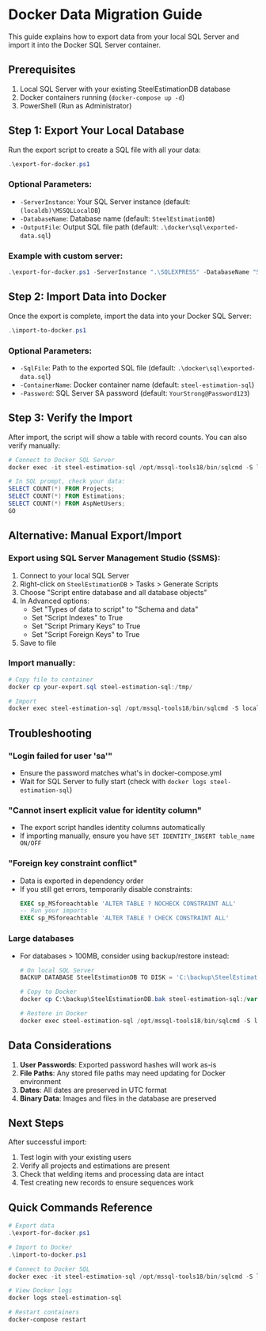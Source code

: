 # Docker Data Migration Guide

This guide explains how to export data from your local SQL Server and import it into the Docker SQL Server container.

## Prerequisites

1. Local SQL Server with your existing SteelEstimationDB database
2. Docker containers running (`docker-compose up -d`)
3. PowerShell (Run as Administrator)

## Step 1: Export Your Local Database

Run the export script to create a SQL file with all your data:

```powershell
.\export-for-docker.ps1
```

### Optional Parameters:
- `-ServerInstance`: Your SQL Server instance (default: `(localdb)\MSSQLLocalDB`)
- `-DatabaseName`: Database name (default: `SteelEstimationDB`)
- `-OutputFile`: Output SQL file path (default: `.\docker\sql\exported-data.sql`)

### Example with custom server:
```powershell
.\export-for-docker.ps1 -ServerInstance ".\SQLEXPRESS" -DatabaseName "SteelEstimationDB"
```

## Step 2: Import Data into Docker

Once the export is complete, import the data into your Docker SQL Server:

```powershell
.\import-to-docker.ps1
```

### Optional Parameters:
- `-SqlFile`: Path to the exported SQL file (default: `.\docker\sql\exported-data.sql`)
- `-ContainerName`: Docker container name (default: `steel-estimation-sql`)
- `-Password`: SQL Server SA password (default: `YourStrong@Password123`)

## Step 3: Verify the Import

After import, the script will show a table with record counts. You can also verify manually:

```powershell
# Connect to Docker SQL Server
docker exec -it steel-estimation-sql /opt/mssql-tools18/bin/sqlcmd -S localhost -U sa -P 'YourStrong@Password123' -C

# In SQL prompt, check your data:
SELECT COUNT(*) FROM Projects;
SELECT COUNT(*) FROM Estimations;
SELECT COUNT(*) FROM AspNetUsers;
GO
```

## Alternative: Manual Export/Import

### Export using SQL Server Management Studio (SSMS):

1. Connect to your local SQL Server
2. Right-click on `SteelEstimationDB` > Tasks > Generate Scripts
3. Choose "Script entire database and all database objects"
4. In Advanced options:
   - Set "Types of data to script" to "Schema and data"
   - Set "Script Indexes" to True
   - Set "Script Primary Keys" to True
   - Set "Script Foreign Keys" to True
5. Save to file

### Import manually:

```powershell
# Copy file to container
docker cp your-export.sql steel-estimation-sql:/tmp/

# Import
docker exec steel-estimation-sql /opt/mssql-tools18/bin/sqlcmd -S localhost -U sa -P 'YourStrong@Password123' -C -i /tmp/your-export.sql
```

## Troubleshooting

### "Login failed for user 'sa'"
- Ensure the password matches what's in docker-compose.yml
- Wait for SQL Server to fully start (check with `docker logs steel-estimation-sql`)

### "Cannot insert explicit value for identity column"
- The export script handles identity columns automatically
- If importing manually, ensure you have `SET IDENTITY_INSERT table_name ON/OFF`

### "Foreign key constraint conflict"
- Data is exported in dependency order
- If you still get errors, temporarily disable constraints:
  ```sql
  EXEC sp_MSforeachtable 'ALTER TABLE ? NOCHECK CONSTRAINT ALL'
  -- Run your imports
  EXEC sp_MSforeachtable 'ALTER TABLE ? CHECK CONSTRAINT ALL'
  ```

### Large databases
- For databases > 100MB, consider using backup/restore instead:
  ```powershell
  # On local SQL Server
  BACKUP DATABASE SteelEstimationDB TO DISK = 'C:\backup\SteelEstimationDB.bak'
  
  # Copy to Docker
  docker cp C:\backup\SteelEstimationDB.bak steel-estimation-sql:/var/opt/mssql/backup/
  
  # Restore in Docker
  docker exec steel-estimation-sql /opt/mssql-tools18/bin/sqlcmd -S localhost -U sa -P 'YourStrong@Password123' -C -Q "RESTORE DATABASE SteelEstimationDB FROM DISK = '/var/opt/mssql/backup/SteelEstimationDB.bak' WITH REPLACE"
  ```

## Data Considerations

1. **User Passwords**: Exported password hashes will work as-is
2. **File Paths**: Any stored file paths may need updating for Docker environment
3. **Dates**: All dates are preserved in UTC format
4. **Binary Data**: Images and files in the database are preserved

## Next Steps

After successful import:
1. Test login with your existing users
2. Verify all projects and estimations are present
3. Check that welding items and processing data are intact
4. Test creating new records to ensure sequences work

## Quick Commands Reference

```powershell
# Export data
.\export-for-docker.ps1

# Import to Docker
.\import-to-docker.ps1

# Connect to Docker SQL
docker exec -it steel-estimation-sql /opt/mssql-tools18/bin/sqlcmd -S localhost -U sa -P 'YourStrong@Password123' -C

# View Docker logs
docker logs steel-estimation-sql

# Restart containers
docker-compose restart
```